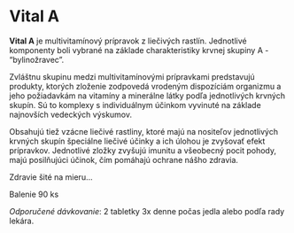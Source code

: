 Vital A
=======

**Vital A** je multivitamínový prípravok z liečivých rastlín. Jednotlivé
komponenty boli vybrané na základe charakteristiky krvnej skupiny A -
“bylinožravec”.

Zvláštnu skupinu medzi multivitamínovými prípravkami predstavujú produkty,
ktorých zloženie zodpovedá vrodeným dispozíciám organizmu a jeho požiadavkám na
vitamíny a minerálne látky podľa jednotlivých krvných skupín. Sú to komplexy s
individuálnym účinkom vyvinuté na základe najnovších vedeckých výskumov.

Obsahujú tiež vzácne liečivé rastliny, ktoré majú na nositeľov jednotlivých
krvných skupín špeciálne liečivé účinky a ich úlohou je zvyšovať efekt
prípravkov. Jednotlivé zložky zvyšujú imunitu a všeobecný pocit pohody, majú
posilňujúci účinok, čím pomáhajú ochrane nášho zdravia.

Zdravie šité na mieru...

Balenie 90 ks

*Odporučené dávkovanie*: 2 tabletky 3x denne počas jedla alebo podľa rady
lekára.


